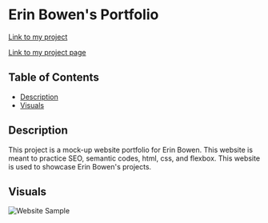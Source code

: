 # Erin Bowen's Portfolio

[Link to my project](https://github.com/uiido/portfolio)

[Link to my project page]()

## Table of Contents
- [Description](#description)
- [Visuals](#visuals)

## Description

This project is a mock-up website portfolio for Erin Bowen. This website is meant to practice SEO, semantic codes, html, css, and flexbox. This website is used to showcase Erin Bowen's projects.

## Visuals

![Website Sample](assets/images/FILENAMEHERE.png)